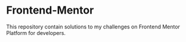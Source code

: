 # Frontend-Mentor
This repository contain solutions to my challenges on Frontend Mentor Platform for developers.
